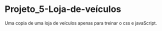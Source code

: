 # Projeto_5-Loja-de-veículos
Uma copia de uma loja de veículos apenas para treinar o css e javaScript.
